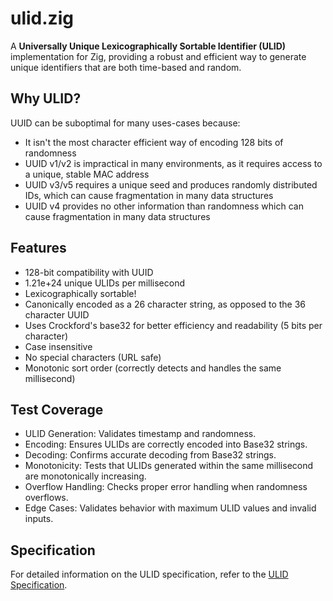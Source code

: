 # ulid.zig

A **Universally Unique Lexicographically Sortable Identifier (ULID)** implementation for Zig, providing a robust and efficient way to generate unique identifiers that are both time-based and random.

## Why ULID?

UUID can be suboptimal for many uses-cases because:

- It isn't the most character efficient way of encoding 128 bits of randomness
- UUID v1/v2 is impractical in many environments, as it requires access to a unique, stable MAC address
- UUID v3/v5 requires a unique seed and produces randomly distributed IDs, which can cause fragmentation in many data structures
- UUID v4 provides no other information than randomness which can cause fragmentation in many data structures

## Features

- 128-bit compatibility with UUID
- 1.21e+24 unique ULIDs per millisecond
- Lexicographically sortable!
- Canonically encoded as a 26 character string, as opposed to the 36 character UUID
- Uses Crockford's base32 for better efficiency and readability (5 bits per character)
- Case insensitive
- No special characters (URL safe)
- Monotonic sort order (correctly detects and handles the same millisecond)

## Test Coverage
- ULID Generation: Validates timestamp and randomness.
- Encoding: Ensures ULIDs are correctly encoded into Base32 strings.
- Decoding: Confirms accurate decoding from Base32 strings.
- Monotonicity: Tests that ULIDs generated within the same millisecond are monotonically increasing.
- Overflow Handling: Checks proper error handling when randomness overflows.
- Edge Cases: Validates behavior with maximum ULID values and invalid inputs.

## Specification
For detailed information on the ULID specification, refer to the [ULID Specification](https://github.com/ulid/spec).


